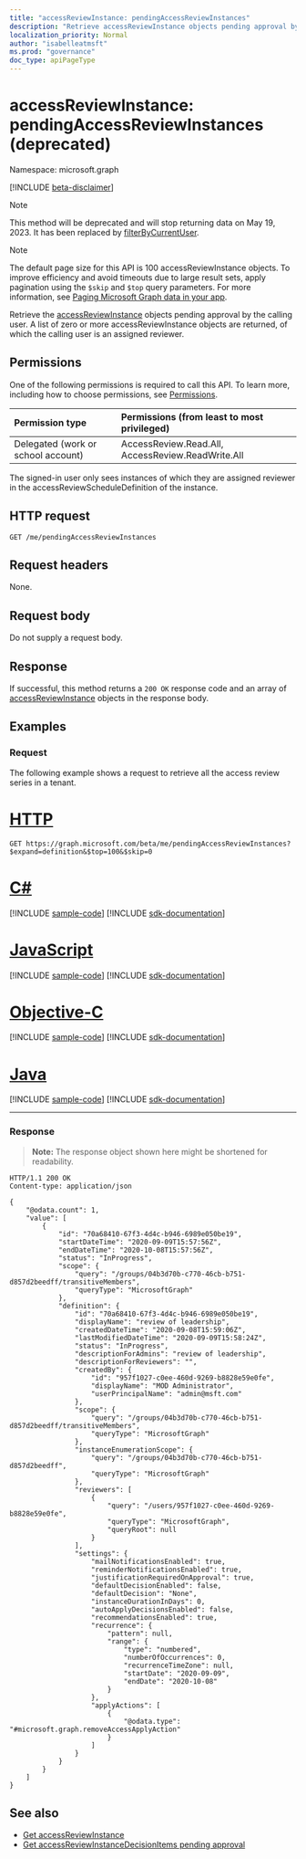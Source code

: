 ```yaml
---
title: "accessReviewInstance: pendingAccessReviewInstances"
description: "Retrieve accessReviewInstance objects pending approval by calling user."
localization_priority: Normal
author: "isabelleatmsft"
ms.prod: "governance"
doc_type: apiPageType
---
```


# accessReviewInstance: pendingAccessReviewInstances (deprecated)

Namespace: microsoft.graph

[!INCLUDE [beta-disclaimer](../../includes/beta-disclaimer.md)]

>[!NOTE]
>This method will be deprecated and will stop returning data on May 19, 2023. It has been replaced by [filterByCurrentUser](accessreviewinstance-filterbycurrentuser.md).

>[!NOTE]
>The default page size for this API is 100 accessReviewInstance objects. To improve efficiency and avoid timeouts due to large result sets, apply pagination using the `$skip` and `$top` query parameters. For more information, see [Paging Microsoft Graph data in your app](/graph/paging).

Retrieve the [accessReviewInstance](../resources/accessreviewinstance.md) objects pending approval by the calling user. A list of zero or more accessReviewInstance objects are returned, of which the calling user is an assigned reviewer.

## Permissions
One of the following permissions is required to call this API. To learn more, including how to choose permissions, see [Permissions](/graph/permissions-reference).

|Permission type                        | Permissions (from least to most privileged)              |
|:--------------------------------------|:---------------------------------------------------------|
|Delegated (work or school account)     | AccessReview.Read.All, AccessReview.ReadWrite.All  |

 The signed-in user only sees instances of which they are assigned reviewer in the accessReviewScheduleDefinition of the instance.

## HTTP request
<!-- { "blockType": "ignored" } -->
```http
GET /me/pendingAccessReviewInstances
```
## Request headers
None.

## Request body
Do not supply a request body.

## Response
If successful, this method returns a `200 OK` response code and an array of [accessReviewInstance](../resources/accessreviewinstance.md) objects in the response body.

## Examples
### Request
The following example shows a request to retrieve all the access review series in a tenant.


# [HTTP](#tab/http)
<!-- {
  "blockType": "request",
  "name": "list_accessReviewInstance_pendingapproval"
}-->
```msgraph-interactive
GET https://graph.microsoft.com/beta/me/pendingAccessReviewInstances?$expand=definition&$top=100&$skip=0
```
# [C#](#tab/csharp)
[!INCLUDE [sample-code](../includes/snippets/csharp/list-accessreviewinstance-pendingapproval-csharp-snippets.md)]
[!INCLUDE [sdk-documentation](../includes/snippets/snippets-sdk-documentation-link.md)]

# [JavaScript](#tab/javascript)
[!INCLUDE [sample-code](../includes/snippets/javascript/list-accessreviewinstance-pendingapproval-javascript-snippets.md)]
[!INCLUDE [sdk-documentation](../includes/snippets/snippets-sdk-documentation-link.md)]

# [Objective-C](#tab/objc)
[!INCLUDE [sample-code](../includes/snippets/objc/list-accessreviewinstance-pendingapproval-objc-snippets.md)]
[!INCLUDE [sdk-documentation](../includes/snippets/snippets-sdk-documentation-link.md)]

# [Java](#tab/java)
[!INCLUDE [sample-code](../includes/snippets/java/list-accessreviewinstance-pendingapproval-java-snippets.md)]
[!INCLUDE [sdk-documentation](../includes/snippets/snippets-sdk-documentation-link.md)]

---


### Response
>**Note:** The response object shown here might be shortened for readability.
<!-- {
  "blockType": "response",
  "truncated": true,
  "@odata.type": "microsoft.graph.accessReviewInstance",
  "isCollection": "true"
} -->
```http
HTTP/1.1 200 OK
Content-type: application/json

{
    "@odata.count": 1,
    "value": [
        {
            "id": "70a68410-67f3-4d4c-b946-6989e050be19",
            "startDateTime": "2020-09-09T15:57:56Z",
            "endDateTime": "2020-10-08T15:57:56Z",
            "status": "InProgress",
            "scope": {
                "query": "/groups/04b3d70b-c770-46cb-b751-d857d2beedff/transitiveMembers",
                "queryType": "MicrosoftGraph"
            },
            "definition": {
                "id": "70a68410-67f3-4d4c-b946-6989e050be19",
                "displayName": "review of leadership",
                "createdDateTime": "2020-09-08T15:59:06Z",
                "lastModifiedDateTime": "2020-09-09T15:58:24Z",
                "status": "InProgress",
                "descriptionForAdmins": "review of leadership",
                "descriptionForReviewers": "",
                "createdBy": {
                    "id": "957f1027-c0ee-460d-9269-b8828e59e0fe",
                    "displayName": "MOD Administrator",
                    "userPrincipalName": "admin@msft.com"
                },
                "scope": {
                    "query": "/groups/04b3d70b-c770-46cb-b751-d857d2beedff/transitiveMembers",
                    "queryType": "MicrosoftGraph"
                },
                "instanceEnumerationScope": {
                    "query": "/groups/04b3d70b-c770-46cb-b751-d857d2beedff",
                    "queryType": "MicrosoftGraph"
                },
                "reviewers": [
                    {
                        "query": "/users/957f1027-c0ee-460d-9269-b8828e59e0fe",
                        "queryType": "MicrosoftGraph",
                        "queryRoot": null
                    }
                ],
                "settings": {
                    "mailNotificationsEnabled": true,
                    "reminderNotificationsEnabled": true,
                    "justificationRequiredOnApproval": true,
                    "defaultDecisionEnabled": false,
                    "defaultDecision": "None",
                    "instanceDurationInDays": 0,
                    "autoApplyDecisionsEnabled": false,
                    "recommendationsEnabled": true,
                    "recurrence": {
                        "pattern": null,
                        "range": {
                            "type": "numbered",
                            "numberOfOccurrences": 0,
                            "recurrenceTimeZone": null,
                            "startDate": "2020-09-09",
                            "endDate": "2020-10-08"
                        }
                    },
                    "applyActions": [
                        {
                            "@odata.type": "#microsoft.graph.removeAccessApplyAction"
                        }
                    ]
                }
            }
        }
    ]
}
```

## See also

- [Get accessReviewInstance](accessreviewinstance-get.md)
- [Get accessReviewInstanceDecisionItems pending approval](accessreviewinstancedecisionitem-listpendingapproval.md)


<!--
{
  "type": "#page.annotation",
  "description": "List accessReviewInstance pendingApproval",
  "keywords": "",
  "section": "documentation",
  "tocPath": "",
  "suppressions": [
  ]
}
-->
